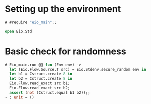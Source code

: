 # Setting up the environment

```ocaml
# #require "eio_main";;
```

```ocaml
open Eio.Std
```

# Basic check for randomness

```ocaml
# Eio_main.run @@ fun (Env env) ->
  let (Eio.Flow.Source.T src) = Eio.Stdenv.secure_random env in
  let b1 = Cstruct.create 8 in
  let b2 = Cstruct.create 8 in
  Eio.Flow.read_exact src b1;
  Eio.Flow.read_exact src b2;
  assert (not (Cstruct.equal b1 b2));;
- : unit = ()
```
